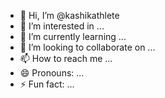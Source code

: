 - 👋 Hi, I’m @kashikathlete
- 👀 I’m interested in ...
- 🌱 I’m currently learning ...
- 💞️ I’m looking to collaborate on ...
- 📫 How to reach me ...
- 😄 Pronouns: ...
- ⚡ Fun fact: ...

<!---
kashikathlete/kashikathlete is a ✨ special ✨ repository because its `README.md` (this file) appears on your GitHub profile.
You can click the Preview link to take a look at your changes.
--->

